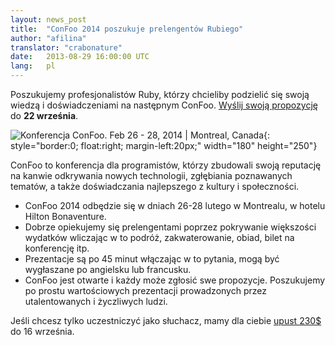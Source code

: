 ```yaml
---
layout: news_post
title:  "ConFoo 2014 poszukuje prelengentów Rubiego"
author: "afilina"
translator: "crabonature"
date:   2013-08-29 16:00:00 UTC
lang:   pl
---
```


Poszukujemy profesjonalistów Ruby, którzy chcieliby podzielić się swoją
wiedzą i doświadczeniami na następnym ConFoo. [Wyślij swoją propozycję][1]
do **22 września**.

![Konferencja ConFoo. Feb 26 - 28, 2014 &#124; Montreal, Canada][logo]{: style="border:0; float:right; margin-left:20px;" width="180" height="250"}

ConFoo to konferencja dla programistów, którzy zbudowali swoją reputację
na kanwie odkrywania nowych technologii, zgłębiania poznawanych tematów,
a także doświadczania najlepszego z kultury i społeczności.

 * ConFoo 2014 odbędzie się w dniach 26-28 lutego w Montrealu, w hotelu
   Hilton Bonaventure.
 * Dobrze opiekujemy się prelengentami poprzez pokrywanie większości wydatków
   wliczając w to podróż, zakwaterowanie, obiad, bilet na konferencję itp.
 * Prezentacje są po 45 minut włączając w to pytania, mogą być wygłaszane po
   angielsku lub francusku.
 * ConFoo jest otwarte i każdy może zgłosić swe propozycje. Poszukujemy
   po prostu wartościowych prezentacji prowadzonych przez utalentowanych i
   życzliwych ludzi.

Jeśli chcesz tylko uczestniczyć jako słuchacz, mamy dla ciebie
[upust 230$][2] do 16 września.



[logo]: http://confoo.ca/images/propaganda/2014/en/t-ruby.gif
[1]: http://confoo.ca/en/call-for-papers
[2]: http://confoo.ca/en/register
